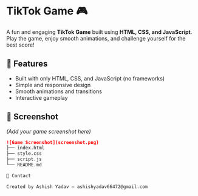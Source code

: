 # TikTok Game 🎮  

A fun and engaging **TikTok Game** built using **HTML, CSS, and JavaScript**.  
Play the game, enjoy smooth animations, and challenge yourself for the best score!  

## 🚀 Features  
- Built with only HTML, CSS, and JavaScript (no frameworks)  
- Simple and responsive design  
- Smooth animations and transitions  
- Interactive gameplay  

## 📸 Screenshot  
*(Add your game screenshot here)*  
```markdown
![Game Screenshot](screenshot.png)
├── index.html  
├── style.css  
├── script.js  
└── README.md  

📧 Contact

Created by Ashish Yadav – ashishyadav66472@gmail.com
